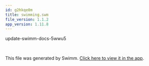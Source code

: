 ```yaml
---
id: g2hkqe0m
title: swimming.swm
file_version: 1.1.2
app_version: 1.11.8
---
```


update-swimm-docs-5wwu5

<br/>

This file was generated by Swimm. [Click here to view it in the app](https://app.swimm.io/repos/Z2l0aHViJTNBJTNBVGV4dC1BbmFseXplciUzQSUzQW1pa2l5YXNhbGVoZWdu/docs/g2hkqe0m).
